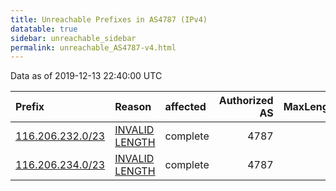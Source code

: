 ```yaml
---
title: Unreachable Prefixes in AS4787 (IPv4)
datatable: true
sidebar: unreachable_sidebar
permalink: unreachable_AS4787-v4.html
---
```


Data as of 2019-12-13 22:40:00 UTC


<div class="datatable-begin"></div>

| Prefix                                                     | Reason                                                                                                    | affected   |   Authorized AS |   MaxLength | Anchor                                       |   unreachable /24s |
|:-----------------------------------------------------------|:----------------------------------------------------------------------------------------------------------|:-----------|----------------:|------------:|:---------------------------------------------|-------------------:|
| [116.206.232.0/23](https://stat.ripe.net/116.206.232.0/23) | [INVALID LENGTH](https://rpki-validator.ripe.net/announcement-preview?asn=AS4787&prefix=116.206.232.0/23) | complete   |            4787 |          22 | [APNIC](unreachable_APNIC_RPKI_Root-v4.html) |                  2 |
| [116.206.234.0/23](https://stat.ripe.net/116.206.234.0/23) | [INVALID LENGTH](https://rpki-validator.ripe.net/announcement-preview?asn=AS4787&prefix=116.206.234.0/23) | complete   |            4787 |          22 | [APNIC](unreachable_APNIC_RPKI_Root-v4.html) |                  2 |

<div class="datatable-end"></div>